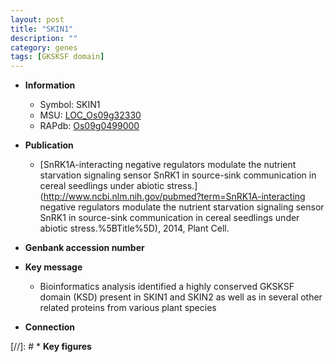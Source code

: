 ```yaml
---
layout: post
title: "SKIN1"
description: ""
category: genes
tags: [GKSKSF domain]
---
```


* **Information**  
    + Symbol: SKIN1  
    + MSU: [LOC_Os09g32330](http://rice.uga.edu/cgi-bin/ORF_infopage.cgi?orf=LOC_Os09g32330)  
    + RAPdb: [Os09g0499000](https://rapdb.dna.affrc.go.jp/locus/?name=Os09g0499000)  

* **Publication**  
    + [SnRK1A-interacting negative regulators modulate the nutrient starvation signaling sensor SnRK1 in source-sink communication in cereal seedlings under abiotic stress.](http://www.ncbi.nlm.nih.gov/pubmed?term=SnRK1A-interacting negative regulators modulate the nutrient starvation signaling sensor SnRK1 in source-sink communication in cereal seedlings under abiotic stress.%5BTitle%5D), 2014, Plant Cell.

* **Genbank accession number**  

* **Key message**  
    + Bioinformatics analysis identified a highly conserved GKSKSF domain (KSD) present in SKIN1 and SKIN2 as well as in several other related proteins from various plant species

* **Connection**  

[//]: # * **Key figures**  


